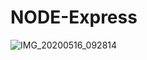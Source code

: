 # NODE-Express

![IMG_20200516_092814](https://user-images.githubusercontent.com/42927340/111151373-fccd6b80-8554-11eb-9f23-6263f35c24dc.jpg)
